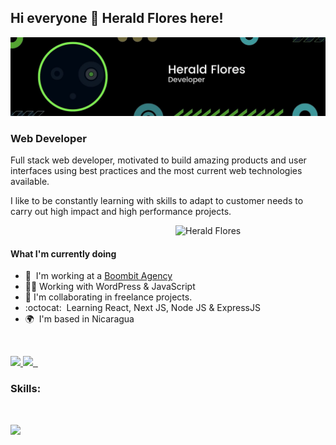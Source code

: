 ## Hi everyone 👋 Herald Flores here!

![Web Developer](./assets/herald-flores-banner.jpg)

### Web Developer

Full stack web developer, motivated to build amazing products and user
interfaces using best practices and the most current web technologies available.

I like to be constantly learning with skills to adapt to customer needs to carry
out high impact and high performance projects.

<img align="right" alt="Herald Flores" src="./assets/herald-flores.png" width="240px" />

<br />

#### What I'm currently doing

- 🚀  I'm working at a [Boombit Agency](http://boombit.agency)<br />
- 👨‍💻 Working with WordPress & JavaScript <br />
- 🤝 I'm collaborating in freelance projects. <br />
- :octocat:  Learning React, Next JS, Node JS & ExpressJS <br />
- 🌍  I'm based in Nicaragua

<br/>

<p align="left" dir="auto">
  <a aria-label="LinkedIn Herald Flores" href="https://www.linkedin.com/in/herald-flores-dev/" rel="nofollow">
    <img src="https://img.shields.io/badge/linkedin-%230077B5.svg?style=for-the-badge&logo=linkedin&logoColor=white">
  </a>
  <a aria-label="FreecodeCamp Herald Flores" href="https://www.freecodecamp.org/heraldFlores" rel="nofollow">
    <img src="https://img.shields.io/badge/Freecodecamp-%23123.svg?&style=for-the-badge&logo=freecodecamp&logoColor=green">
  </a>
  <a aria-label="Hacker Rank Herald Flores" href="https://www.hackerrank.com/heraldflores95">
    <img alt="" src="https://img.shields.io/badge/-Hackerrank-2EC866?style=for-the-badge&logo=HackerRank&logoColor=white">
  </a>
  <a aria-label="Gmail Herald Flores" href="mailto:heraldflores95@gmail.com">
    <img alt="" src="https://img.shields.io/badge/Gmail-D14836?style=for-the-badge&logo=gmail&logoColor=white">
  </a>
</p>

### Skills:

<br />
<p align="left">
  <a href="https://skillicons.dev">
    <img src="https://skillicons.dev/icons?i=html,css,sass,javascript,typescript,webpack,react,nextjs,nodejs,express,php,wordpress,tailwindcss,bootstrap,git,mongodb,mysql,docker,heroku,netlify,figma&theme=dark&perline=7" />
  </a>
</p>
